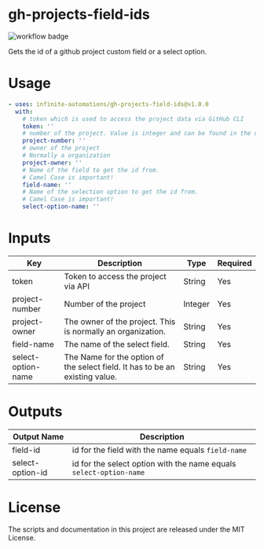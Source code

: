 # gh-projects-field-ids

![workflow badge](https://github.com/infinite-automations/gh-projects-field-ids/actions/workflows/test.yml/badge.svg)

Gets the id of a github project custom field or a select option. 

# Usage

```yaml
- uses: infinite-automations/gh-projects-field-ids@v1.0.0
  with:
    # token which is used to access the project data via GitHub CLI
    token: ''
    # number of the project. Value is integer and can be found in the url of the project view. Example url: https://github.com/orgs/infinite-automations/projects/1/settings
    project-number: ''
    # owner of the project
    # Normally a organization
    project-owner: ''
    # Name of the field to get the id from.
    # Camel Case is important!
    field-name: ''
    # Name of the selection option to get the id from.
    # Camel Case is important!
    select-option-name: ''
```
# Inputs

| Key | Description | Type | Required |
| --- | ----------- | ---- | -------- |
| token | Token to access the project via API | String | Yes |
| project-number | Number of the project | Integer | Yes |
| project-owner | The owner of the project. This is normally an organization. | String | Yes |
| field-name | The name of the select field. | String | Yes |
| select-option-name | The Name for the option of the select field. It has to be an existing value. | String | Yes |

# Outputs

| Output Name | Description                     | 
| ----------- | ------------------------------- |
| field-id    | id for the field with the name equals ```field-name``` |
| select-option-id | id for the select option with the name equals ```select-option-name``` |

# License

The scripts and documentation in this project are released under the MIT License.

